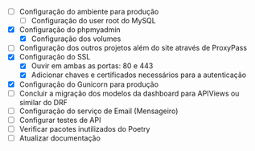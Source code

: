  - [ ] Configuração do ambiente para produção
   - [ ] Configuração do user root do MySQL
 - [x] Configuração do phpmyadmin
   - [x] Configuração dos volumes
 - [ ] Configuração dos outros projetos além do site através de ProxyPass
 - [x] Configuração do SSL
   - [x] Ouvir em ambas as portas: 80 e 443
   - [x] Adicionar chaves e certificados necessários para a autenticação
 - [x] Configuração do Gunicorn para produção
 - [ ] Concluir a migração dos modelos da dashboard para APIViews ou similar do DRF
 - [ ] Configuração do serviço de Email (Mensageiro)
 - [ ] Configurar testes de API
 - [ ] Verificar pacotes inutilizados do Poetry
 - [ ] Atualizar documentação
